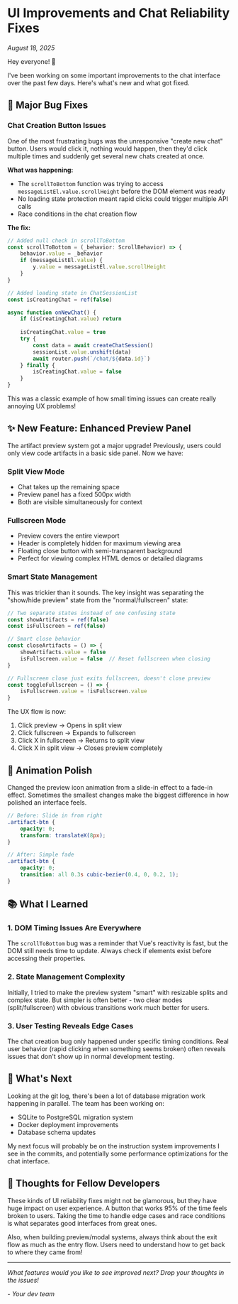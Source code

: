 # UI Improvements and Chat Reliability Fixes

*August 18, 2025*

Hey everyone! 👋

I've been working on some important improvements to the chat interface over the past few days. Here's what's new and what got fixed.

## 🐛 Major Bug Fixes

### Chat Creation Button Issues
One of the most frustrating bugs was the unresponsive "create new chat" button. Users would click it, nothing would happen, then they'd click multiple times and suddenly get several new chats created at once. 

**What was happening:**
- The `scrollToBottom` function was trying to access `messageListEl.value.scrollHeight` before the DOM element was ready
- No loading state protection meant rapid clicks could trigger multiple API calls
- Race conditions in the chat creation flow

**The fix:**
```javascript
// Added null check in scrollToBottom
const scrollToBottom = (_behavior: ScrollBehavior) => {
    behavior.value = _behavior
    if (messageListEl.value) {
        y.value = messageListEl.value.scrollHeight
    }
}

// Added loading state in ChatSessionList
const isCreatingChat = ref(false)

async function onNewChat() {
    if (isCreatingChat.value) return
    
    isCreatingChat.value = true
    try {
        const data = await createChatSession()
        sessionList.value.unshift(data)
        await router.push(`/chat/${data.id}`)
    } finally {
        isCreatingChat.value = false
    }
}
```

This was a classic example of how small timing issues can create really annoying UX problems!

## ✨ New Feature: Enhanced Preview Panel

The artifact preview system got a major upgrade! Previously, users could only view code artifacts in a basic side panel. Now we have:

### Split View Mode
- Chat takes up the remaining space
- Preview panel has a fixed 500px width
- Both are visible simultaneously for context

### Fullscreen Mode
- Preview covers the entire viewport
- Header is completely hidden for maximum viewing area
- Floating close button with semi-transparent background
- Perfect for viewing complex HTML demos or detailed diagrams

### Smart State Management
This was trickier than it sounds. The key insight was separating the "show/hide preview" state from the "normal/fullscreen" state:

```javascript
// Two separate states instead of one confusing state
const showArtifacts = ref(false)
const isFullscreen = ref(false)

// Smart close behavior
const closeArtifacts = () => {
    showArtifacts.value = false
    isFullscreen.value = false  // Reset fullscreen when closing
}

// Fullscreen close just exits fullscreen, doesn't close preview
const toggleFullscreen = () => {
    isFullscreen.value = !isFullscreen.value
}
```

The UX flow is now:
1. Click preview → Opens in split view
2. Click fullscreen → Expands to fullscreen
3. Click X in fullscreen → Returns to split view
4. Click X in split view → Closes preview completely

## 🎨 Animation Polish

Changed the preview icon animation from a slide-in effect to a fade-in effect. Sometimes the smallest changes make the biggest difference in how polished an interface feels.

```scss
// Before: Slide in from right
.artifact-btn {
    opacity: 0;
    transform: translateX(8px);
}

// After: Simple fade
.artifact-btn {
    opacity: 0;
    transition: all 0.3s cubic-bezier(0.4, 0, 0.2, 1);
}
```

## 📚 What I Learned

### 1. DOM Timing Issues Are Everywhere
The `scrollToBottom` bug was a reminder that Vue's reactivity is fast, but the DOM still needs time to update. Always check if elements exist before accessing their properties.

### 2. State Management Complexity
Initially, I tried to make the preview system "smart" with resizable splits and complex state. But simpler is often better - two clear modes (split/fullscreen) with obvious transitions work much better for users.

### 3. User Testing Reveals Edge Cases
The chat creation bug only happened under specific timing conditions. Real user behavior (rapid clicking when something seems broken) often reveals issues that don't show up in normal development testing.

## 🔄 What's Next

Looking at the git log, there's been a lot of database migration work happening in parallel. The team has been working on:
- SQLite to PostgreSQL migration system
- Docker deployment improvements
- Database schema updates

My next focus will probably be on the instruction system improvements I see in the commits, and potentially some performance optimizations for the chat interface.

## 💭 Thoughts for Fellow Developers

These kinds of UI reliability fixes might not be glamorous, but they have huge impact on user experience. A button that works 95% of the time feels broken to users. Taking the time to handle edge cases and race conditions is what separates good interfaces from great ones.

Also, when building preview/modal systems, always think about the exit flow as much as the entry flow. Users need to understand how to get back to where they came from!

---

*What features would you like to see improved next? Drop your thoughts in the issues!*

*- Your dev team*